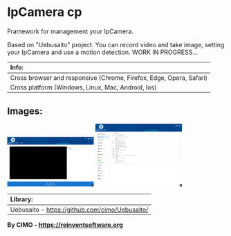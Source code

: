 IpCamera cp
==============

Framework for management your IpCamera.

Based on "Uebusaito" project.
You can record video and take image, setting your IpCamera and use a motion detection.
WORK IN PROGRESS...

| Info: |
|:---|
| Cross browser and responsive (Chrome, Firefox, Edge, Opera, Safari) |
| Cross platform (Windows, Linux, Mac, Android, Ios) |

## Images:
<img src="screenshots/1.png" width="200" alt="1.png"/>
<img src="screenshots/2.png" width="200" alt="2.png"/>

| Library: |
|:---|
| Uebusaito - https://github.com/cimo/Uebusaito/ |

<b>By CIMO - https://reinventsoftware.org</b>
